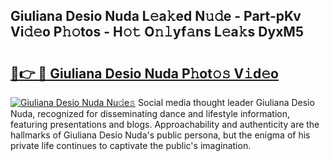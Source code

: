 ## Giuliana Desio Nuda L𝚎a𝚔ed N𝚞𝚍e - Part-pKv Vi𝚍𝚎o P𝚑𝚘tos - H𝚘𝚝 O𝚗𝚕yf𝚊ns L𝚎a𝚔s DyxM5

# <h2><a href="http://kf6hvl.oniu.top/?m=Giuliana+Desio+Nuda">🔗👉 🔴 Giuliana Desio Nuda P𝚑ot𝚘𝚜 V𝚒d𝚎o</a></h2>

[![Giuliana Desio Nuda Nu𝚍e𝚜](https://i.imgur.com/0qMVB7G.gif)](http://kf6hvl.oniu.top/?m=Giuliana+Desio+Nuda)
Social media thought leader Giuliana Desio Nuda, recognized for disseminating dance and lifestyle information, featuring presentations and blogs. Approachability and authenticity are the hallmarks of Giuliana Desio Nuda's public persona, but the enigma of his private life continues to captivate the public's imagination.  
